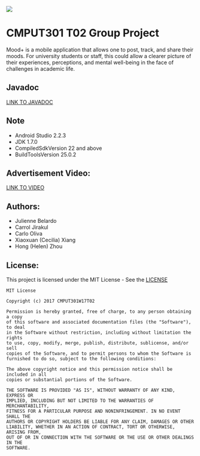 ![](https://github.com/CMPUT301W17T02/JenaPlus/blob/master/doc/logo.png)


# CMPUT301 T02 Group Project
 Mood+ is a mobile application that allows one to post, track, and share their moods. For  university students or staff, this could allow a clearer picture of their experiences, perceptions, and mental well-being in the face of challenges in academic life.

## Javadoc
[LINK TO JAVADOC](https://cmput301w17t02.github.io/JenaPlus/)

## Note

* Android Studio 2.2.3
* JDK 1.7.0
* CompiledSdkVersion 22 and above 
* BuildToolsVersion 25.0.2


## Advertisement Video:
[LINK TO VIDEO](https://youtu.be/8Da128roIrU)
## Authors:
* Julienne Belardo
* Carrol Jirakul
* Carlo Oliva
* Xiaoxuan (Cecilia) Xiang
* Hong (Helen) Zhou

## License:
This project is licensed under the MIT License - See the [LICENSE](https://github.com/CMPUT301W17T02/JenaPlus/blob/master/LICENSE) 

```
MIT License

Copyright (c) 2017 CMPUT301W17T02

Permission is hereby granted, free of charge, to any person obtaining a copy
of this software and associated documentation files (the "Software"), to deal
in the Software without restriction, including without limitation the rights
to use, copy, modify, merge, publish, distribute, sublicense, and/or sell
copies of the Software, and to permit persons to whom the Software is
furnished to do so, subject to the following conditions:

The above copyright notice and this permission notice shall be included in all
copies or substantial portions of the Software.

THE SOFTWARE IS PROVIDED "AS IS", WITHOUT WARRANTY OF ANY KIND, EXPRESS OR
IMPLIED, INCLUDING BUT NOT LIMITED TO THE WARRANTIES OF MERCHANTABILITY,
FITNESS FOR A PARTICULAR PURPOSE AND NONINFRINGEMENT. IN NO EVENT SHALL THE
AUTHORS OR COPYRIGHT HOLDERS BE LIABLE FOR ANY CLAIM, DAMAGES OR OTHER
LIABILITY, WHETHER IN AN ACTION OF CONTRACT, TORT OR OTHERWISE, ARISING FROM,
OUT OF OR IN CONNECTION WITH THE SOFTWARE OR THE USE OR OTHER DEALINGS IN THE
SOFTWARE.
```
